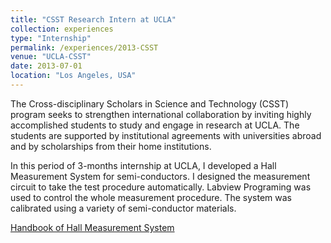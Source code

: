 ```yaml
---
title: "CSST Research Intern at UCLA"
collection: experiences
type: "Internship"
permalink: /experiences/2013-CSST
venue: "UCLA-CSST"
date: 2013-07-01
location: "Los Angeles, USA"
---
```

The Cross-disciplinary Scholars in Science and Technology (CSST) 
program seeks to strengthen international collaboration by inviting highly 
accomplished students to study and engage in research at UCLA. 
The students are supported by institutional agreements with 
universities abroad and by scholarships from their home institutions. 

In this period of 3-months internship at UCLA, I developed a Hall Measurement System 
for semi-conductors. I designed the measurement circuit to take the test procedure 
automatically. Labview Programing was used to control the whole measurement procedure.
The system was calibrated using a variety of semi-conductor materials.

[Handbook of Hall Measurement System](http://Wenyuan-Vincent-Li.github.io/files/Hall_Measurement_System_Handbook.pdf)